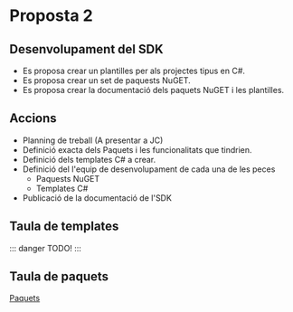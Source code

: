 # Proposta 2

## Desenvolupament del SDK

- Es proposa crear un plantilles per als projectes tipus en C#. 
- Es proposa crear un set de paquests NuGET. 
- Es proposa crear la documentació dels paquets NuGET i les plantilles. 

## Accions

- Planning de treball (A presentar a JC)
- Definició exacta dels Paquets i les funcionalitats que tindrien.
- Definició dels templates C# a crear.
- Definició del l'equip de desenvolupament de cada una de les peces
   - Paquests NuGET
   - Templates C#
- Publicació de la documentació de l'SDK

## Taula de templates

::: danger
TODO!
:::

## Taula de paquets

[Paquets](./paquets.md)